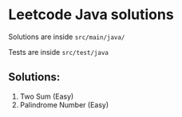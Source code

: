 # Leetcode Java solutions

Solutions are inside `src/main/java/`

Tests are inside `src/test/java`

## Solutions:
1. Two Sum (Easy)
9. Palindrome Number (Easy)